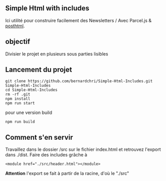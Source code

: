 ## Simple Html with includes

Ici utilité pour construire facilement des Newsletters / 
Avec Parcel.js & [posthtml](https://github.com/posthtml/posthtml-include). 

## objectif

Divisier le projet en plusieurs sous parties lisibles

## Lancement du projet

	git clone https://github.com/bernardchri/Simple-Html-Includes.git Simple-Html-Includes
	cd Simple-Html-Includes
	rm -rf .git
	npm install
	npm run start

pour une version build

	npm run build

## Comment s'en servir 

Travaillez dans le dossier /src sur le fichier index.html et retrouvez l'export dans ./dist. Faire des includes grâche à 
	
	<module href="./src/header.html"></module>
	
**Attention** l'export se fait à partir de la racine, d'où le "./src"

